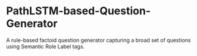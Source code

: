 # PathLSTM-based-Question-Generator
A rule-based factoid question generator capturing a broad set of questions using Semantic Role Label tags.
